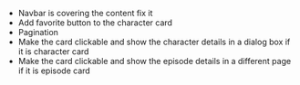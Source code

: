 - Navbar is covering the content fix it
- Add favorite button to the character card
- Pagination
- Make the card clickable and show the character details in a dialog box if it is character card
- Make the card clickable and show the episode details in a different page if it is episode card
